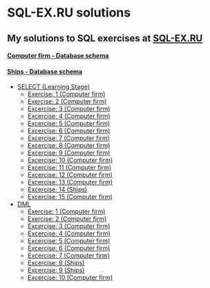 # SQL-EX.RU solutions
## My solutions to SQL exercises at [SQL-EX.RU](http://www.sql-ex.ru)
#### [Computer firm - Database schema](https://www.sql-ex.ru/help/select13.php#db_1)
#### [Ships - Database schema](https://www.sql-ex.ru/help/select13.php#db_3)
- [SELECT (Learning Stage)](SELECT%20(learning%20stage))
	- [Exercise: 1 (Computer firm)](SELECT%20(learning%20stage)/Exercise:%201.sql)
	- [Exercise: 2 (Computer firm)](SELECT%20(learning%20stage)/Exercise:%202.sql)
	- [Excercise: 3 (Computer firm)](SELECT%20(learning%20stage)/Exercise:%203.sql)
	- [Excercise: 4 (Computer firm)](SELECT%20(learning%20stage)/Exercise:%204.sql)
	- [Excercise: 5 (Computer firm)](SELECT%20(learning%20stage)/Exercise:%205.sql)
	- [Excercise: 6 (Computer firm)](SELECT%20(learning%20stage)/Exercise:%206.sql)
	- [Excercise: 7 (Computer firm)](SELECT%20(learning%20stage)/Exercise:%207.sql)
	- [Excercise: 8 (Computer firm)](SELECT%20(learning%20stage)/Exercise:%208.sql)
	- [Excercise: 9 (Computer firm)](SELECT%20(learning%20stage)/Exercise:%209.sql)
	- [Excercise: 10 (Computer firm)](SELECT%20(learning%20stage)/Exercise:%2010.sql)
	- [Excercise: 11 (Computer firm)](SELECT%20(learning%20stage)/Exercise:%2011.sql)
	- [Excercise: 12 (Computer firm)](SELECT%20(learning%20stage)/Exercise:%2012.sql)
	- [Excercise: 13 (Computer firm)](SELECT%20(learning%20stage)/Exercise:%2013.sql)
	- [Excercise: 14 (Ships)](SELECT%20(learning%20stage)/Exercise:%2014.sql)
	- [Excercise: 15 (Computer firm)](SELECT%20(learning%20stage)/Exercise:%2015.sql)
- [DML](DML)
	- [Exercise: 1 (Computer firm)](DML/Exercise:%201.sql)
	- [Exercise: 2 (Computer firm)](DML/Exercise:%202.sql)
	- [Excercise: 3 (Computer firm)](DML/Exercise:%203.sql)
	- [Excercise: 4 (Computer firm)](DML/Exercise:%204.sql)
	- [Excercise: 5 (Computer firm)](DML/Exercise:%205.sql)
	- [Excercise: 6 (Computer firm)](DML/Exercise:%206.sql)
	- [Excercise: 7 (Computer firm)](DML/Exercise:%207.sql)
	- [Excercise: 8 (Ships)](DML/Exercise:%208.sql)
	- [Excercise: 9 (Ships)](DML/Exercise:%209.sql)
	- [Excercise: 10 (Computer firm)](DML/Exercise:%2010.sql)

